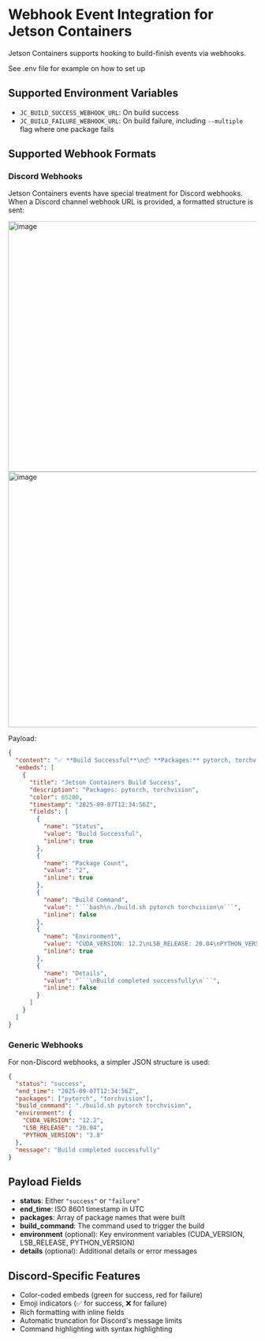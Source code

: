 # Webhook Event Integration for Jetson Containers

Jetson Containers supports hooking to build-finish events via webhooks.  

See .env file for example on how to set up 

## Supported Environment Variables 

- `JC_BUILD_SUCCESS_WEBHOOK_URL`: On build success
- `JC_BUILD_FAILURE_WEBHOOK_URL`: On build failure, including `--multiple` flag where one package fails

## Supported Webhook Formats

### Discord Webhooks

Jetson Containers events have special treatment for Discord webhooks.
When a Discord channel webhook URL is provided, a formatted structure is sent:

<img width="689" height="508" alt="image" src="https://github.com/user-attachments/assets/8ffd4083-2d2b-4e18-9390-0b4b2bcbe38a" /><img width="665" height="518" alt="image" src="https://github.com/user-attachments/assets/2ea9f14c-f3dd-48b0-863d-fc38fcd0971e" />



Payload:
```json
{
  "content": "✅ **Build Successful**\n📦 **Packages:** pytorch, torchvision\n⏰ **Time:** 2025-09-07T12:34:56Z\n💻 **Command:** `./build.sh pytorch torchvision`\n🔧 **Environment:** CUDA_VERSION=12.2, LSB_RELEASE=20.04, PYTHON_VERSION=3.8",
  "embeds": [
    {
      "title": "Jetson Containers Build Success",
      "description": "Packages: pytorch, torchvision",
      "color": 65280,
      "timestamp": "2025-09-07T12:34:56Z",
      "fields": [
        {
          "name": "Status",
          "value": "Build Successful",
          "inline": true
        },
        {
          "name": "Package Count",
          "value": "2",
          "inline": true
        },
        {
          "name": "Build Command",
          "value": "```bash\n./build.sh pytorch torchvision\n```",
          "inline": false
        },
        {
          "name": "Environment",
          "value": "CUDA_VERSION: 12.2\nLSB_RELEASE: 20.04\nPYTHON_VERSION: 3.8",
          "inline": true
        },
        {
          "name": "Details",
          "value": "```\nBuild completed successfully\n```",
          "inline": false
        }
      ]
    }
  ]
}
```

### Generic Webhooks

For non-Discord webhooks, a simpler JSON structure is used:
```json
{
  "status": "success",
  "end_time": "2025-09-07T12:34:56Z",
  "packages": ["pytorch", "torchvision"],
  "build_command": "./build.sh pytorch torchvision",
  "environment": {
    "CUDA_VERSION": "12.2",
    "LSB_RELEASE": "20.04",
    "PYTHON_VERSION": "3.8"
  },
  "message": "Build completed successfully"
}
```

## Payload Fields

- **status**: Either `"success"` or `"failure"`
- **end_time**: ISO 8601 timestamp in UTC
- **packages**: Array of package names that were built
- **build_command**: The command used to trigger the build
- **environment** (optional): Key environment variables (CUDA_VERSION, LSB_RELEASE, PYTHON_VERSION)
- **details** (optional): Additional details or error messages

## Discord-Specific Features

- Color-coded embeds (green for success, red for failure)
- Emoji indicators (✅ for success, ❌ for failure)
- Rich formatting with inline fields
- Automatic truncation for Discord's message limits
- Command highlighting with syntax highlighting
